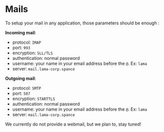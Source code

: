 # Mails

To setup your mail in any application, those parameters should be enough :

**Incoming mail**:

 * protocol: `IMAP`
 * port: `993`
 * encryption: `SLL/TLS`
 * authentication: normal password
 * username: your name in your email address before the `@`. Ex: `lama`
 * server: `mail.lama-corp.spance`

**Outgoing mail**:

 * protocol: `SMTP`
 * port: `587`
 * encryption: `STARTTLS`
 * authentication: normal password
 * username: your name in your email address before the `@`. Ex: `lama`
 * server: `mail.lama-corp.spance`

We currently do not provide a webmail, but we plan to, stay tuned!
